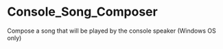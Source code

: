 # Console_Song_Composer
Compose a song that will be played by the console speaker (Windows OS only)
